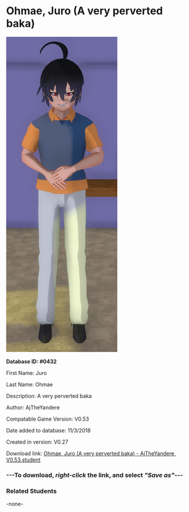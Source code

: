# Ohmae, Juro (A very perverted baka)

<img src="../../Files/Images/Ohmae, Juro (A very perverted baka).png" title="Ohmae, Juro (A very perverted baka) - AjTheYandere, V0.53">

**Database ID: #0432**

First Name: Juro

Last Name: Ohmae

Description: A very perverted baka

Author: AjTheYandere

Compatable Game Version: V0.53

Date added to database: 11/3/2018

Created in version: V0.27

Download link: <a href="https://raw.githubusercontent.com/Arbiter1223/Daigaku-Gurashi-Custom-Students/master/Files/Student%20Files/Ohmae%2C%20Juro%20(A%20very%20perverted%20baka)%20-%20AjTheYandere%2C%20V0.53.student">Ohmae, Juro (A very perverted baka) - AjTheYandere, V0.53.student</a>

### ---**To download, _right-click_ the link, and select _"Save as"_**---

### Related Students

-none-
